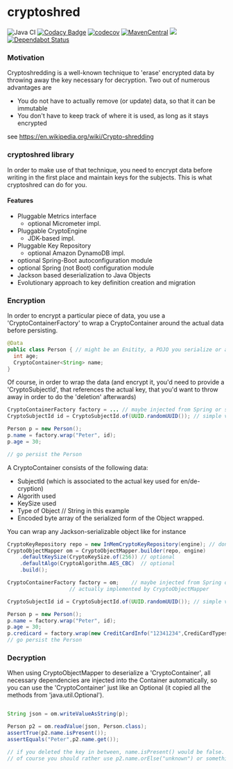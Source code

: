 # cryptoshred

![Java CI](https://github.com/prisma-capacity/cryptoshred/workflows/Java%20CI/badge.svg?branch=master)
[![Codacy Badge](https://api.codacy.com/project/badge/Grade/333bfd567a6a447895212994b414f077)](https://app.codacy.com/gh/prisma-capacity/cryptoshred?utm_source=github.com&utm_medium=referral&utm_content=prisma-capacity/cryptoshred&utm_campaign=Badge_Grade_Settings)
[![codecov](https://codecov.io/gh/prisma-capacity/cryptoshred/branch/master/graph/badge.svg)](https://codecov.io/gh/prisma-capacity/cryptoshred)
[![MavenCentral](https://img.shields.io/maven-central/v/eu.prismacapacity/cryptoshred/0.0.1-M1.svg)](http://search.maven.org/#search%7Cgav%7C1%7Cg%3A%22eu.prismacapacity%22)
<a href="https://www.apache.org/licenses/LICENSE-2.0">
    <img class="inline" src="https://img.shields.io/badge/license-ASL2-green.svg?style=flat">
</a>
[![Dependabot Status](https://api.dependabot.com/badges/status?host=github&repo=prisma-capacity/cryptoshred)](https://dependabot.com)


### Motivation

Cryptoshredding is a well-known technique to 'erase' encrypted data by throwing away the key necessary for decryption. 
Two out of numerous advantages are

* You do not have to actually remove (or update) data, so that it can be immutable
* You don't have to keep track of where it is used, as long as it stays encrypted

see https://en.wikipedia.org/wiki/Crypto-shredding

### cryptoshred library

In order to make use of that technique, you need to encrypt data before writing in the first place and maintain keys for the subjects. This is what cryptoshred can do for you.

#### Features

* Pluggable Metrics interface
  * optional Micrometer impl.
* Pluggable CryptoEngine
  * JDK-based impl.
* Pluggable Key Repository
  * optional Amazon DynamoDB impl.
* optional Spring-Boot autoconfiguration module
* optional Spring (not Boot) configuration module
* Jackson based deserialization to Java Objects
* Evolutionary approach to key definition creation and migration

### Encryption

In order to encrypt a particular piece of data, you use a 'CryptoContainerFactory' to wrap a CryptoContainer around the actual data before persisting.

```java
@Data
public class Person { // might be an Enitity, a POJO you serialize or anything you want to persist
  int age;
  CryptoContainer<String> name;
}
```
Of course, in order to wrap the data (and encrypt it, you'd need to provide a 'CryptoSubjectId', that references the actual key, that you'd want to throw away in order to do the 'deletion' afterwards)

```java
CryptoContainerFactory factory = ... // maybe injected from Spring or similar
CryptoSubjectId id = CryptoSubjectId.of(UUID.randomUUID()); // simple value object

Person p = new Person();
p.name = factory.wrap("Peter", id);
p.age = 30;

// go persist the Person
```
A CryptoContainer consists of the following data:

* SubjectId (which is associated to the actual key used for en/de-cryption)
* Algorith used
* KeySize used
* Type of Object // String in this example
* Encoded byte array of the serialized form of the Object wrapped.

You can wrap any Jackson-serializable object like for instance

```java
CryptoKeyRepository repo = new InMemCryptoKeyRepository(engine); // don't do this at home
CryptoObjectMapper om = CryptoObjectMapper.builder(repo, engine)
	.defaultKeySize(CryptoKeySize.of(256)) // optional
	.defaultAlgo(CryptoAlgorithm.AES_CBC)  // optional
	.build();

CryptoContainerFactory factory = om; 	// maybe injected from Spring or similar
					// actually implemented by CryptoObjectMapper

CryptoSubjectId id = CryptoSubjectId.of(UUID.randomUUID()); // simple value object, you would want to use a userId for that, and not a silly random.

Person p = new Person();
p.name = factory.wrap("Peter", id);
p.age = 30;
p.credicard = factory.wrap(new CreditCardInfo("12341234",CrediCardTypes.VISA));
// go persist the Person
```

### Decryption

When using CryptoObjectMapper to deserialize a 'CryptoContainer', all necessary dependencies are injected into the Container automatically, so you can use the 'CryptoContainer' just like an Optional (it copied all the methods from 'java.util.Optional').

```java

String json = om.writeValueAsString(p);

Person p2 = om.readValue(json, Person.class);
assertTrue(p2.name.isPresent());
assertEquals("Peter",p2.name.get());

// if you deleted the key in between, name.isPresent() would be false.
// of course you should rather use p2.name.orElse("unknown") or something rather than get, but you know all that from 
```



